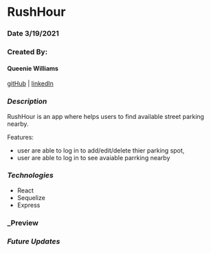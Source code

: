 # RushHour

### Date 3/19/2021

### Created By:

#### Queenie Williams

[gitHub](https://github.com/queeniewilliams)
| [linkedIn](https://www.linkedin.com/in/queeni%C3%A9-williams/)

### **_Description_**

RushHour is an app where helps users to find available street parking nearby.

Features:

- user are able to log in to add/edit/delete thier parking spot,
- user are able to log in to see avaiable parrking nearby

### **_Technologies_**

- React
- Sequelize
- Express

### **\_Preview**

### **_Future Updates_**
